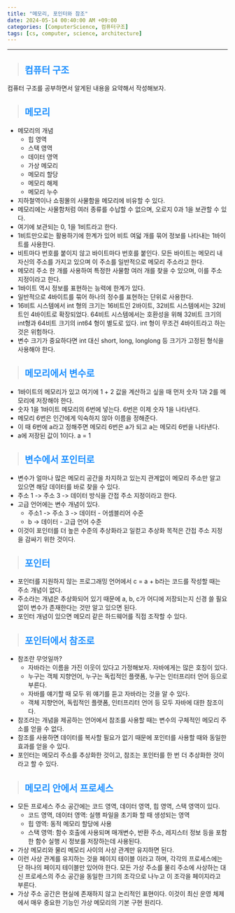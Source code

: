 ```yaml
---
title: "메모리, 포인터와 참조"
date: 2024-05-14 00:40:00 AM +09:00
categories: [ComputerScience, 컴퓨터구조]
tags: [cs, computer, science, architecture]
---
```

***

>## <span style='color:#1E90FF'>컴퓨터 구조</span>
컴퓨터 구조를 공부하면서 알게된 내용을 요약해서 작성해보자. <br>

>## <span style='color:#1E90FF'>메모리</span>
- 메모리의 개념
    - 힙 영역
    - 스택 영역
    - 데이터 영역
    - 가상 메모리
    - 메모리 할당
    - 메모리 해제
    - 메모리 누수
- 지하철역이나 쇼핑몰의 사물함을 메모리에 비유할 수 있다. <br>
- 메모리에는 사물함처럼 여러 종류를 수납할 수 없으며, 오로지 0과 1을 보관할 수 있다. <br>
- 여기에 보관되는 0, 1을 1비트라고 한다. <br>
- 1비트만으로는 활용하기에 한계가 있어 비트 여덟 개를 묶어 정보를 나타내는 1바이트를 사용한다. <br>
- 비트마다 번호를 붙이지 않고 바이트마다 번호를 붙인다. 모든 바이트는 메모리 내 자신의 주소를 가지고 있으며 이 주소를 일반적으로 메모리 주소라고 한다. <br>
- 메모리 주소 한 개를 사용하여 특정한 사물함 여러 개를 찾을 수 있으며, 이를 주소 지정이라고 한다. <br>
- 1바이트 역시 정보를 표현하는 능력에 한계가 있다. <br>
- 일반적으로 4바이트를 묶어 하나의 정수를 표현하는 단위로 사용한다. <br>
- 16비트 시스템에서 int 형의 크기는 16비트인 2바이트, 32비트 시스템에서는 32비트인 4바이트로 확장되었다. 64비트 시스템에서는 호환성을 위해 32비트 크기의 int형과 64비트 크기의 int64 형이 별도로 있다. int 형이 무조건 4바이트라고 하는 것은 위험하다. <br>
- 변수 크기가 중요하다면 int 대신 short, long, longlong 등 크기가 고정된 형식을 사용해야 한다. <br>

>## <span style='color:#1E90FF'>메모리에서 변수로</span>
- 1바이트의 메모리가 있고 여기에 1 + 2 값을 계산하고 싶을 때 먼저 숫자 1과 2를 메모리에 저장해야 한다. <br>
- 숫자 1을 1바이트 메모리의 6번에 넣는다. 6번은 이제 숫자 1을 나타낸다. <br>
- 메모리 6번은 인간에게 익숙하지 않아 이름을 정해준다. <br>
- 이 때 6번에 a라고 정해주면 메모리 6번은 a가 되고 a는 메모리 6번을 나타낸다. <br>
- a에 저장된 값이 1이다. a = 1 <br>

>## <span style='color:#1E90FF'>변수에서 포인터로</span>
- 변수가 얼마나 많은 메모리 공간을 차지하고 있는지 관계없이 메모리 주소만 알고 있으면 해당 데이터를 바로 찾을 수 있다. <br>
- 주소 1 -> 주소 3 -> 데이터 방식을 간접 주소 지정이라고 한다. <br>
- 고급 언어에는 변수 개념이 있다.
    - 주소1 -> 주소 3 -> 데이터 - 어셈블리어 수준
    - b -> 데이터 - 고급 언어 수준
- 이것이 포인터를 더 높은 수준의 추상화라고 일컫고 추상화 목적은 간접 주소 지정을 감싸기 위한 것이다. <br>

>## <span style='color:#1E90FF'>포인터</span>
- 포인터를 지원하지 않는 프로그래밍 언어에서 c = a + b라는 코드를 작성할 때는 주소 개념이 없다. <br>
- 주소라는 개념은 추상화되어 있기 때문에 a, b, c가 어디에 저장되는지 신경 쓸 필요 없이 변수가 존재한다는 것만 알고 있으면 된다. <br>
- 포인터 개념이 있으면 메모리 같은 하드웨어를 직접 조작할 수 있다. <br>

>## <span style='color:#1E90FF'>포인터에서 참조로</span>
- 참조란 무엇일까?
    - 자바라는 이름을 가진 이웃이 있다고 가정해보자. 자바에게는 많은 호칭이 있다. <br>
    - 누구는 객체 지향언어, 누구는 독립적인 플랫폼, 누구는 인터프리터 언어 등으로 부른다. <br>
    - 자바를 얘기할 때 모두 위 얘기를 듣고 자바라는 것을 알 수 있다. <br>
    - 객체 지향언어, 독립적인 플랫폼, 인터프리터 언어 등 모두 자바에 대한 참조이다. <br>
- 참조라는 개념을 제공하는 언어에서 참조를 사용할 때는 변수의 구체적인 메모리 주소를 얻을 수 없다. <br>
- 참조를 사용하면 데이터를 복사할 필요가 없기 때문에 포인터를 사용할 때와 동일한 효과를 얻을 수 있다. <br>
- 포인터는 메모리 주소를 추상화한 것이고, 참조는 포인터를 한 번 더 추상화한 것이라고 할 수 있다. <br>

>## <span style='color:#1E90FF'>메모리 안에서 프로세스</span>
- 모든 프로세스 주소 공간에는 코드 영역, 데이터 영역, 힙 영역, 스택 영역이 있다.
    - 코드 영역, 데이터 영역: 실행 파일을 초기화 할 때 생성되는 영역
    - 힙 영역: 동적 메모리 할당에 사용
    - 스택 영역: 함수 호출에 사용되며 매개변수, 반환 주소, 레지스터 정보 등을 포함한 함수 실행 시 정보를 저장하는데 사용된다.
- 가상 메모리와 물리 메모리 사이의 사상 관계만 유지하면 된다. <br>
- 이런 사상 관계를 유지하는 것을 페이지 테이블 이라고 하며, 각각의 프로세스에는 단 하나의 페이지 테이블만 있어야 한다. 모든 가상 주소를 물리 주소에 사상하는 대신 프로세스의 주소 공간을 동일한 크기의 조각으로 나누고 이 조각을 페이지라고 부른다. <br>
- 가상 주소 공간은 현실에 존재하지 않고 논리적인 표현이다. 이것이 최신 운영 체제에서 매우 중요한 기능인 가상 메모리의 기본 구현 원리다. <br>